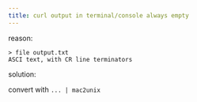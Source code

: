```yaml
---
title: curl output in terminal/console always empty
---
```


reason:

```
> file output.txt
ASCI text, with CR line terminators
```

solution:

convert with `... | mac2unix`
